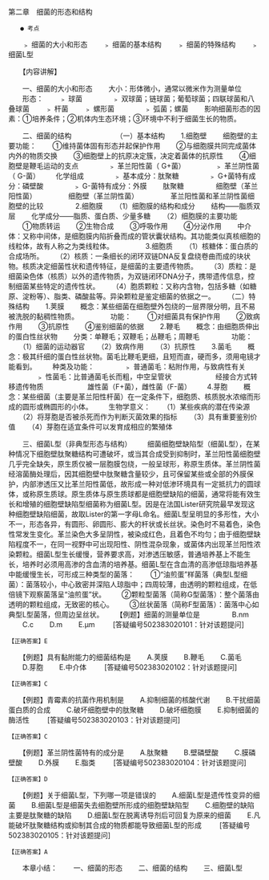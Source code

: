 第二章　细菌的形态和结构
 
 	　　● 考点
　　﹥ 细菌的大小和形态
　　﹥ 细菌的基本结构
　　﹥ 细菌的特殊结构
　　﹥ 细菌L型

　　【内容讲解】

　　一、细菌的大小和形态
　　大小：形体微小，通常以微米作为测量单位
　　形态：
　　﹥ 球菌
　　　　﹥ 双球菌；链球菌；葡萄球菌；四联球菌和八叠球菌
　　﹥ 杆菌
　　﹥ 螺形菌
　　　　﹥ 弧菌；螺菌
　　影响细菌形态的因素：①培养条件；②机体内生态环境；③环境中不利于细菌生长的物质。

　　二、细菌的结构
　　 
　　 
　　（一）基本结构
　　1.细胞壁
　　细胞壁的主要功能：
　　①维持菌体固有形态并起保护作用
　　②与细胞膜共同完成菌体内外的物质交换
　　③细胞壁上的抗原决定簇，决定着菌体的抗原性
　　④细胞壁是鞭毛运动的支点
　　　　﹥ 革兰阳性菌（ G+菌）
　　　　﹥ 革兰阴性菌（ G-菌）
　　化学组成
　　　　﹥ 基本成分：肽聚糖
　　　　﹥ G+菌特有成分：磷壁酸
　　　　﹥ G-菌特有成分：外膜
　　肽聚糖
　　 
　　细胞壁（革兰阳性菌）
　　 
　　细胞壁（革兰阴性菌）
　　 
　　革兰阳性菌和革兰阴性菌细胞壁的比较
　　 
　　2.细胞膜
　　（1）细胞膜的结构和成分
　　结构——脂质双层
　　化学成分——脂质、蛋白质、少量多糖
　　（2）细胞膜的主要功能
　　①物质转运
　　②生物合成
　　③呼吸作用
　　④分泌作用
　　中介体：又称中间体，是细胞膜内陷折叠而成的管状囊状结构。其功能类似真核细胞的线粒体，故有人称之为类线粒体。
　　 
　　3.细胞质
　　（1）核糖体：蛋白质的合成场所。
　　（2）核质：一条细长的闭环双链DNA反复盘绕卷曲而成的块状物。核质决定细菌性状和遗传特征，是细菌的主要遗传物质。
　　（3）质粒：是细菌染色体（核质）以外的遗传物质，为双链闭环DNA分子，携带遗传信息，控制细菌某些特定的遗传性状。
　　（4）胞质颗粒：又称内含物，包括多糖（如糖原、淀粉等）、脂类、磷酸盐等。异染颗粒是鉴定细菌的依据之一。
　　（二）特殊结构
　　1.荚膜
　　概念：某些细菌在细胞壁外包绕的一层界限分明，且不易被洗脱的黏稠性物质。
　　 
　　功能：
　　①对细菌具有保护作用
　　②致病作用
　　③抗原性
　　④鉴别细菌的依据
　　2.鞭毛
　　概念：由细胞质伸出的蛋白性丝状物
　　分类：单鞭毛；双鞭毛；丛鞭毛；周鞭毛 
　　 
　　功能：
　　（1）细菌的运动器官
　　（2）致病作用
　　（3）抗原性
　　3.菌毛
　　概念：极其纤细的蛋白性丝状物。菌毛比鞭毛更细，且短而直，硬而多，须用电镜才能看到。
　　种类及功能：
　　　　﹥ 普通菌毛：粘附作用，与致病性有关
　　　　﹥ 性菌毛：比普通菌毛长而粗，中空呈管状 
　　　　　　经接合方式转移遗传物质 
　　　　　　雄性菌（F+菌），雌性菌（F-菌）
　　4.芽胞
　　概念：某些细菌（主要是革兰阳性杆菌）在一定条件下，细胞质、核质脱水浓缩而形成的圆形或椭圆形的小体。
　　生物学意义：
　　（1）某些疾病的潜在传染源
　　（2）将芽胞是否被杀死而作为判断灭菌效果的指标
　　（3）具有重要鉴别价值
　　（4）芽胞在适宜条件可以发育成相应的繁殖体

　　三、细菌L型（非典型形态与结构）
　　细菌细胞壁缺陷型（细菌L型），在某种情况下细胞壁肽聚糖结构可遭破坏，或当其合成受到抑制时，革兰阳性菌细胞壁几乎完全缺失，原生质仅被一层胞膜包绕，一般呈球形，称原生质体。革兰阴性菌经溶菌酶处理后，因其细胞壁中肽聚糖含量较少，且可保留某些或全部的外膜保护，内部渗透压又比革兰阳性菌低，故形成一种对低渗环境具有一定抵抗力的圆球体，或称原生质球。原生质体与原生质球都是细胞壁缺陷的细菌，通常将能有效生长和增殖的细胞壁缺陷型细菌称为细菌L型。因是在法国Lister研究院最早发现这种细胞壁缺陷细菌，故取Lister的第一字母L命名。细菌L型呈明显的多形性，大小不一，形态各异，有圆形、卵圆形、膨大的杆状或长丝状。染色时不易着色，染色性常发生变化。革兰染色大多呈阴性，被染成红色，且着色不均匀；由于细胞壁缺陷程度不一，在同一视野中可出现阳性、阴性混杂现象，或菌体内出现革兰阳性浓染颗粒。细菌L型生长缓慢，营养要求高，对渗透压敏感，普通培养基上不能生长，培养时必须用高渗的含血清的培养基。细菌L型在含血清的高渗低琼脂培养基中能缓慢生长，可形成三种类型的菌落：
　　①“油煎蛋”样菌落（典型L型细菌）：菌落较小，中心致密并深陷人琼脂中；四周较薄，由透明的颗粒组成，在低倍镜下观察菌落呈“油煎蛋”状。
　　②颗粒型菌落（简称G型菌落）：整个菌落由透明的颗粒组成，无致密的核心。
　　③丝状菌落（简称F型菌落）：菌落中心如典型L型菌落，但周边呈丝状。
　　【例题】细菌的测量单位是
　　
　　B.nm
　　C.c
　　D.m
　　E.μm
　　 [答疑编号502383020101：针对该题提问]
	 
 	 
	【正确答案】E

	

　　【例题】具有黏附能力的细菌结构是
　　A.荚膜
　　B.鞭毛
　　C.菌毛
　　D.芽胞
　　E.中介体
　　 [答疑编号502383020102：针对该题提问]
	 
 	 
	【正确答案】C

	

　　【例题】青霉素的抗菌作用机制是
　　A.抑制细菌的核酸代谢
　　B.干扰细菌蛋白质的合成
　　C.破坏细胞壁中的肽聚糖
　　D.破坏细胞膜
　　E.抑制细菌的酶活性
　　 [答疑编号502383020103：针对该题提问]
	 
 	 
	【正确答案】C

	

　　【例题】革兰阴性菌特有的成分是
　　A.肽聚糖
　　B.壁磷壁酸
　　C.膜磷壁酸
　　D.外膜
　　E.脂类 
　　 [答疑编号502383020104：针对该题提问]
	 
 	 
	【正确答案】D

	

　　【例题】关于细菌L型，下列哪一项是错误的
　　A.细菌L型是遗传性变异的细菌
　　B.细菌L型是细菌失去细胞壁所形成的细胞壁缺陷型
　　C.细胞壁的缺陷主要是肽聚糖的缺陷
　　D.细菌L型在脱离诱导剂后可回复为原来的细菌
　　E.凡能破坏肽聚糖结构或抑制其合成的物质都能导致细菌L型的形成
　　 [答疑编号502383020105：针对该题提问]
	 
 	 
	【正确答案】A

	


　　本章小结：
　　一、细菌的形态
　　二、细菌的结构
　　三、细菌L型	 


